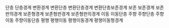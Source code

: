 단층
단층경계
변환경계
변환단층
변환단층경계
변환단층보존경계
보존
보존경계
보존판의경계
보존형경계
보존형판경계
보존형판의경계
이동
이동단층
주향
주향단층
주향이동
주향이동단층
평행
평행이동
평행이동경계
평행이동형경계
